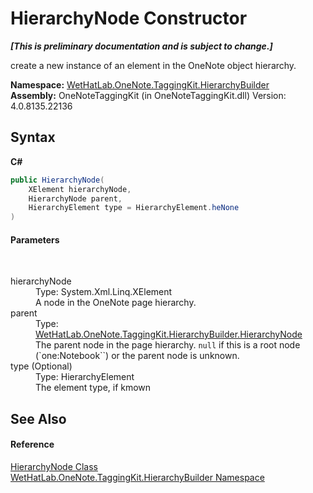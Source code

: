 # HierarchyNode Constructor 
 _**\[This is preliminary documentation and is subject to change.\]**_

create a new instance of an element in the OneNote object hierarchy.

**Namespace:**&nbsp;<a href="886a8d6b-3c89-17b1-a6bd-f04dfde95aba.md">WetHatLab.OneNote.TaggingKit.HierarchyBuilder</a><br />**Assembly:**&nbsp;OneNoteTaggingKit (in OneNoteTaggingKit.dll) Version: 4.0.8135.22136

## Syntax

**C#**<br />
``` C#
public HierarchyNode(
	XElement hierarchyNode,
	HierarchyNode parent,
	HierarchyElement type = HierarchyElement.heNone
)
```


#### Parameters
&nbsp;<dl><dt>hierarchyNode</dt><dd>Type: System.Xml.Linq.XElement<br />A node in the OneNote page hierarchy.</dd><dt>parent</dt><dd>Type: <a href="f01a25b1-a2fc-25d2-ee15-630216a9c12e.md">WetHatLab.OneNote.TaggingKit.HierarchyBuilder.HierarchyNode</a><br />The parent node in the page hierarchy. `null` if this is a root node (`one:Notebook``) or the parent node is unknown.</dd><dt>type (Optional)</dt><dd>Type: HierarchyElement<br />The element type, if kmown</dd></dl>

## See Also


#### Reference
<a href="f01a25b1-a2fc-25d2-ee15-630216a9c12e.md">HierarchyNode Class</a><br /><a href="886a8d6b-3c89-17b1-a6bd-f04dfde95aba.md">WetHatLab.OneNote.TaggingKit.HierarchyBuilder Namespace</a><br />